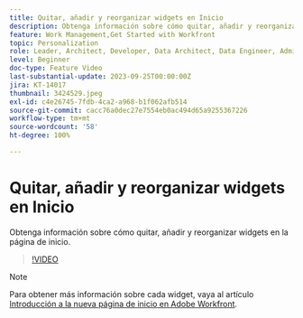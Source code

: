 ```yaml
---
title: Quitar, añadir y reorganizar widgets en Inicio
description: Obtenga información sobre cómo quitar, añadir y reorganizar widgets en la página de inicio.
feature: Work Management,Get Started with Workfront
topic: Personalization
role: Leader, Architect, Developer, Data Architect, Data Engineer, Admin, User
level: Beginner
doc-type: Feature Video
last-substantial-update: 2023-09-25T00:00:00Z
jira: KT-14017
thumbnail: 3424529.jpeg
exl-id: c4e26745-7fdb-4ca2-a968-b1f062afb514
source-git-commit: cacc76a0dec27e7554eb0ac494d65a9255367226
workflow-type: tm+mt
source-wordcount: '58'
ht-degree: 100%

---
```


# Quitar, añadir y reorganizar widgets en Inicio

Obtenga información sobre cómo quitar, añadir y reorganizar widgets en la página de inicio.

>[!VIDEO](https://video.tv.adobe.com/v/3424529/?quality=12&learn=on)


>[!NOTE]
>
> Para obtener más información sobre cada widget, vaya al artículo [Introducción a la nueva página de inicio en Adobe Workfront](https://experienceleague.adobe.com/docs/workfront/using/basics/home/new-home/get-started-with-new-home.html?lang=es).

